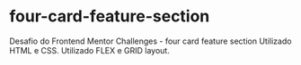 # four-card-feature-section
Desafio do Frontend Mentor Challenges - four card feature section
Utilizado HTML e CSS.
Utilizado FLEX e GRID layout.
